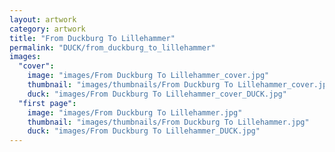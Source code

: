 ```yaml
---
layout: artwork
category: artwork
title: "From Duckburg To Lillehammer"
permalink: "DUCK/from_duckburg_to_lillehammer"
images:
  "cover":
    image: "images/From Duckburg To Lillehammer_cover.jpg"
    thumbnail: "images/thumbnails/From Duckburg To Lillehammer_cover.jpg"
    duck: "images/From Duckburg To Lillehammer_cover_DUCK.jpg"
  "first page":
    image: "images/From Duckburg To Lillehammer.jpg"
    thumbnail: "images/thumbnails/From Duckburg To Lillehammer.jpg"
    duck: "images/From Duckburg To Lillehammer_DUCK.jpg"
---
```

